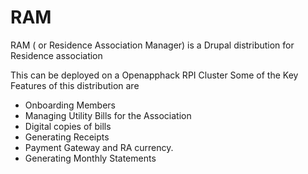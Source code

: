 # RAM

RAM ( or Residence Association Manager) is a Drupal distribution for Residence association  

This can be deployed on a Openapphack RPI Cluster  Some of the Key Features of this distribution are  
- Onboarding Members  
- Managing Utility Bills for the Association  
- Digital copies of bills  
- Generating Receipts  
- Payment Gateway and RA currency.  
- Generating Monthly Statements
